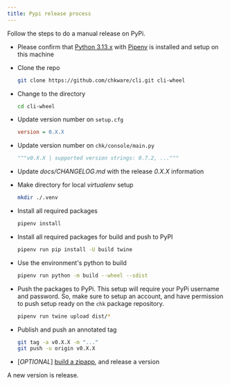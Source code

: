 ```yaml
---
title: Pypi release process
---
```


Follow the steps to do a manual release on PyPi.

- Please confirm that [Python 3.13.x](https://www.python.org/downloads) with [Pipenv](https://pipenv.pypa.io/en/latest/#install-pipenv-today) is installed and setup on this machine

- Clone the repo

  ```bash
  git clone https://github.com/chkware/cli.git cli-wheel
  ```

- Change to the directory

  ```bash
  cd cli-wheel
  ```

- Update version number on `setup.cfg`

  ```ini
  version = 0.X.X
  ```

- Update version number on `chk/console/main.py`

  ```python
  """v0.X.X | supported version strings: 0.7.2, ..."""
  ```

- Update _docs/CHANGELOG.md_ with the release _0.X.X_ information

- Make directory for local _virtualenv_ setup

  ```bash
  mkdir ./.venv
  ```

- Install all required packages

  ```bash
  pipenv install
  ```

- Install all required packages for build and push to PyPI

  ```bash
  pipenv run pip install -U build twine
  ```

- Use the environment's python to build

  ```bash
  pipenv run python -m build --wheel --sdist
  ```

- Push the packages to PyPi. This setup will require your PyPi username and password. So, make sure to setup an account, and have permission to push setup ready on the `chk` package repository.

  ```bash
  pipenv run twine upload dist/*
  ```

- Publish and push an annotated tag

  ```bash
  git tag -a v0.X.X -m "..."
  git push -u origin v0.X.X
  ```

- [_OPTIONAL_] [build a zipapp](build-zipapp.md), and release a version

A new version is release.
